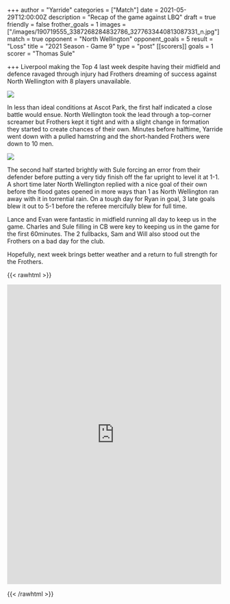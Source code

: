 +++
author = "Yarride"
categories = ["Match"]
date = 2021-05-29T12:00:00Z
description = "Recap of the game against LBQ"
draft = true
friendly = false
frother_goals = 1
images = ["/images/190719555_3387268284832786_3277633440813087331_n.jpg"]
match = true
opponent = "North Wellington"
opponent_goals = 5
result = "Loss"
title = "2021 Season - Game 9"
type = "post"
[[scorers]]
goals = 1
scorer = "Thomas Sule"

+++
Liverpool making the Top 4 last week despite having their midfield and defence ravaged through injury had Frothers dreaming of success against North Wellington with 8 players unavailable.

![](/images/192240802_3387268318166116_1669356671133604472_n-1.jpg)

In less than ideal conditions at Ascot Park, the first half indicated a close battle would ensue. North Wellington took the lead through a top-corner screamer but Frothers kept it tight and with a slight change in formation they started to create chances of their own. Minutes before halftime, Yarride went down with a pulled hamstring and the short-handed Frothers were down to 10 men.

![](/images/195043531_3387269931499288_3992335445194088012_n.jpg)

The second half started brightly with Sule forcing an error from their defender before putting a very tidy finish off the far upright to level it at 1-1. A short time later North Wellington replied with a nice goal of their own before the flood gates opened in more ways than 1 as North Wellington ran away with it in torrential rain. On a tough day for Ryan in goal, 3 late goals blew it out to 5-1 before the referee mercifully blew for full time.

Lance and Evan were fantastic in midfield running all day to keep us in the game. Charles and Sule filling in CB were key to keeping us in the game for the first 60minutes. The 2 fullbacks, Sam and Will also stood out the Frothers on a bad day for the club.

Hopefully, next week brings better weather and a return to full strength for the Frothers.

{{< rawhtml >}}
<div class="row">
<iframe src="https://www.facebook.com/plugins/post.php?href=https%3A%2F%2Fwww.facebook.com%2FNZSundayFootball%2Fposts%2F3387270341499247&show_text=true&width=500" width="500" height="701" style="border:none;overflow:hidden" scrolling="no" frameborder="0" allowfullscreen="true" allow="autoplay; clipboard-write; encrypted-media; picture-in-picture; web-share"></iframe>
</div>

{{< /rawhtml >}}